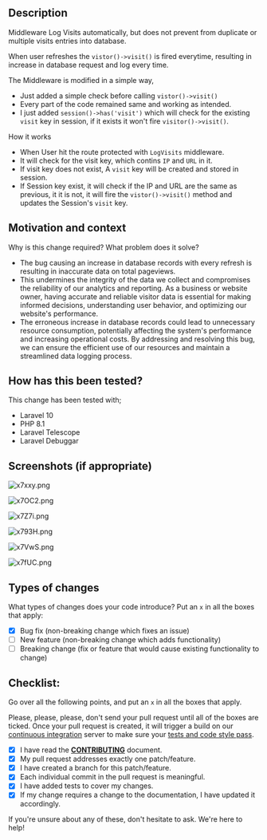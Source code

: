 ## Description

Middleware Log Visits automatically, but does not prevent from duplicate or multiple visits entries into database.

When user refreshes the `vistor()->visit()` is fired everytime, resulting in increase in database request and log every time.

The Middleware is modified in a simple way,

- Just added a simple check before calling `vistor()->visit()`
- Every part of the code remained same and working as intended.
- I just added `session()->has('visit')` which will check for the existing `visit` key in session, if it exists it won't fire `visitor()->visit()`.

How it works

* When User hit the route protected with `LogVisits` middleware.
* It will check for the visit key, which contins `IP` and `URL` in it.
* If visit key does not exist, A `visit` key will be created and stored in session.
* If Session key exist, it will check if the IP and URL are the same as previous, it it is not, it will fire the `vistor()->visit()` method and updates the Session's `visit` key.

## Motivation and context

Why is this change required? What problem does it solve?

- The bug causing an increase in database records with every refresh is resulting in inaccurate data on total pageviews.
- This undermines the integrity of the data we collect and compromises the reliability of our analytics and reporting. As a business or website owner, having accurate and reliable visitor data is essential for making informed decisions, understanding user behavior, and optimizing our website's performance.
- The erroneous increase in database records could lead to unnecessary resource consumption, potentially affecting the system's performance and increasing operational costs. By addressing and resolving this bug, we can ensure the efficient use of our resources and maintain a streamlined data logging process.

## How has this been tested?

This change has been tested with;

* Laravel 10
* PHP 8.1
* Laravel Telescope
* Laravel Debuggar

## Screenshots (if appropriate)

![x7xxy.png](https://s6.imgcdn.dev/x7xxy.png)

![x7OC2.png](https://s6.imgcdn.dev/x7OC2.png)

![x7Z7i.png](https://s6.imgcdn.dev/x7Z7i.png)

![x793H.png](https://s6.imgcdn.dev/x793H.png)

![x7VwS.png](https://s6.imgcdn.dev/x7VwS.png)

![x7fUC.png](https://s6.imgcdn.dev/x7fUC.png)

## Types of changes

What types of changes does your code introduce? Put an `x` in all the boxes that apply:
- [x] Bug fix (non-breaking change which fixes an issue)
- [ ] New feature (non-breaking change which adds functionality)
- [ ] Breaking change (fix or feature that would cause existing functionality to change)

## Checklist:

Go over all the following points, and put an `x` in all the boxes that apply.

Please, please, please, don't send your pull request until all of the boxes are ticked. Once your pull request is created, it will trigger a build on our [continuous integration](http://www.phptherightway.com/#continuous-integration) server to make sure your [tests and code style pass](https://help.github.com/articles/about-required-status-checks/).

- [x] I have read the **[CONTRIBUTING](CONTRIBUTING.md)** document.
- [x] My pull request addresses exactly one patch/feature.
- [x] I have created a branch for this patch/feature.
- [x] Each individual commit in the pull request is meaningful.
- [x] I have added tests to cover my changes.
- [x] If my change requires a change to the documentation, I have updated it accordingly.

If you're unsure about any of these, don't hesitate to ask. We're here to help!
